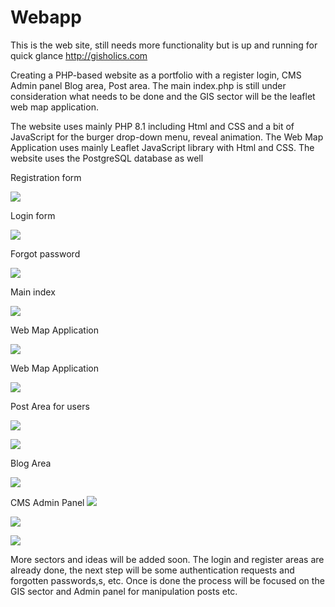 # Webapp
This is the web site, still needs more functionality but is up and running for quick glance http://gisholics.com

Creating a PHP-based website as a portfolio with a register login, CMS Admin panel Blog area, Post area. The main index.php is still under consideration what needs to be done and the GIS sector will be the leaflet web map application.

The website uses mainly PHP 8.1 including Html and CSS and a bit of JavaScript for the burger drop-down menu, reveal animation. The Web Map Application uses mainly Leaflet JavaScript library with Html and CSS. The website uses the PostgreSQL database as well

Registration form

![](examples_images/exampleImage1.png)

Login form

![](examples_images/exampleImage2.png)

Forgot password 

![](examples_images/exampleImage3.png)

Main index

![](examples_images/exampleImage4.png)

Web Map Application

![](examples_images/exampleImage5.png)

Web Map Application

![](examples_images/exampleImage6.png)

Post Area for users

![](examples_images/exampleImage7.png)

![](examples_images/exampleImage11.png)

Blog Area

![](examples_images/exampleImage8.png)

CMS Admin Panel
![](examples_images/exampleImage12.png)

![](examples_images/exampleImage9.png)

![](examples_images/exampleImage10.png)

More sectors and ideas will be added soon.
The login and register areas are already done, the next step will be some authentication requests and forgotten passwords,s, etc. Once is done the process will be focused on the GIS sector and Admin panel for manipulation posts etc.


